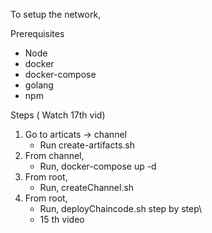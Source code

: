 To setup the network,

Prerequisites

- Node
- docker
- docker-compose
- golang
- npm

Steps ( Watch 17th vid)

1. Go to articats -> channel
   - Run create-artifacts.sh
2. From channel,
   - Run, docker-compose up -d
3. From root,
   - Run, createChannel.sh
4. From root,
   - Run, deployChaincode.sh step by step\
   - 15 th video
